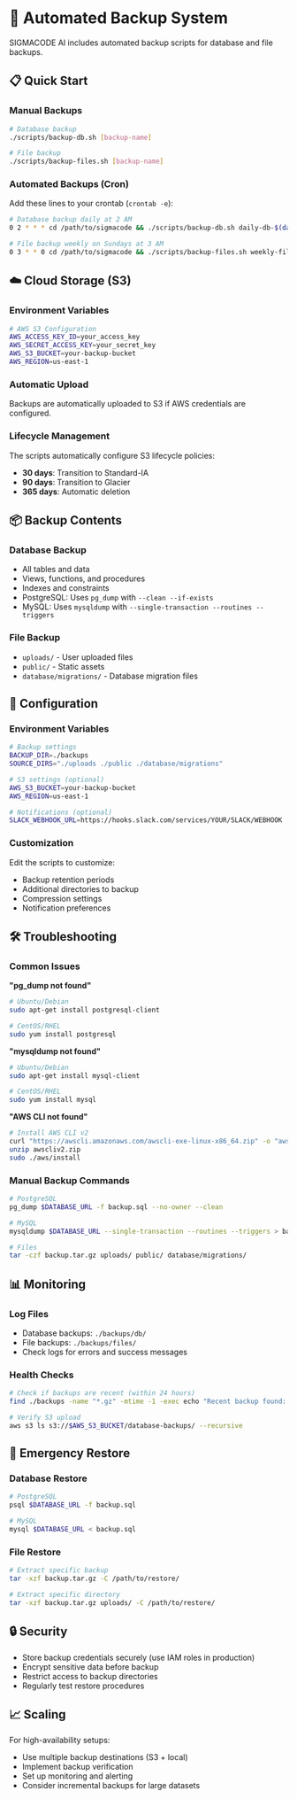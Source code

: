 # 🔄 Automated Backup System

SIGMACODE AI includes automated backup scripts for database and file backups.

## 📋 Quick Start

### Manual Backups

```bash
# Database backup
./scripts/backup-db.sh [backup-name]

# File backup
./scripts/backup-files.sh [backup-name]
```

### Automated Backups (Cron)

Add these lines to your crontab (`crontab -e`):

```bash
# Database backup daily at 2 AM
0 2 * * * cd /path/to/sigmacode && ./scripts/backup-db.sh daily-db-$(date +\%Y\%m\%d)

# File backup weekly on Sundays at 3 AM
0 3 * * 0 cd /path/to/sigmacode && ./scripts/backup-files.sh weekly-files-$(date +\%Y\%m\%d)
```

## ☁️ Cloud Storage (S3)

### Environment Variables

```bash
# AWS S3 Configuration
AWS_ACCESS_KEY_ID=your_access_key
AWS_SECRET_ACCESS_KEY=your_secret_key
AWS_S3_BUCKET=your-backup-bucket
AWS_REGION=us-east-1
```

### Automatic Upload

Backups are automatically uploaded to S3 if AWS credentials are configured.

### Lifecycle Management

The scripts automatically configure S3 lifecycle policies:
- **30 days**: Transition to Standard-IA
- **90 days**: Transition to Glacier
- **365 days**: Automatic deletion

## 📦 Backup Contents

### Database Backup
- All tables and data
- Views, functions, and procedures
- Indexes and constraints
- PostgreSQL: Uses `pg_dump` with `--clean --if-exists`
- MySQL: Uses `mysqldump` with `--single-transaction --routines --triggers`

### File Backup
- `uploads/` - User uploaded files
- `public/` - Static assets
- `database/migrations/` - Database migration files

## 🔧 Configuration

### Environment Variables

```bash
# Backup settings
BACKUP_DIR=./backups
SOURCE_DIRS="./uploads ./public ./database/migrations"

# S3 settings (optional)
AWS_S3_BUCKET=your-backup-bucket
AWS_REGION=us-east-1

# Notifications (optional)
SLACK_WEBHOOK_URL=https://hooks.slack.com/services/YOUR/SLACK/WEBHOOK
```

### Customization

Edit the scripts to customize:
- Backup retention periods
- Additional directories to backup
- Compression settings
- Notification preferences

## 🛠️ Troubleshooting

### Common Issues

**"pg_dump not found"**
```bash
# Ubuntu/Debian
sudo apt-get install postgresql-client

# CentOS/RHEL
sudo yum install postgresql
```

**"mysqldump not found"**
```bash
# Ubuntu/Debian
sudo apt-get install mysql-client

# CentOS/RHEL
sudo yum install mysql
```

**"AWS CLI not found"**
```bash
# Install AWS CLI v2
curl "https://awscli.amazonaws.com/awscli-exe-linux-x86_64.zip" -o "awscliv2.zip"
unzip awscliv2.zip
sudo ./aws/install
```

### Manual Backup Commands

```bash
# PostgreSQL
pg_dump $DATABASE_URL -f backup.sql --no-owner --clean

# MySQL
mysqldump $DATABASE_URL --single-transaction --routines --triggers > backup.sql

# Files
tar -czf backup.tar.gz uploads/ public/ database/migrations/
```

## 📊 Monitoring

### Log Files
- Database backups: `./backups/db/`
- File backups: `./backups/files/`
- Check logs for errors and success messages

### Health Checks
```bash
# Check if backups are recent (within 24 hours)
find ./backups -name "*.gz" -mtime -1 -exec echo "Recent backup found: {}" \;

# Verify S3 upload
aws s3 ls s3://$AWS_S3_BUCKET/database-backups/ --recursive
```

## 🚨 Emergency Restore

### Database Restore
```bash
# PostgreSQL
psql $DATABASE_URL -f backup.sql

# MySQL
mysql $DATABASE_URL < backup.sql
```

### File Restore
```bash
# Extract specific backup
tar -xzf backup.tar.gz -C /path/to/restore/

# Extract specific directory
tar -xzf backup.tar.gz uploads/ -C /path/to/restore/
```

## 🔒 Security

- Store backup credentials securely (use IAM roles in production)
- Encrypt sensitive data before backup
- Restrict access to backup directories
- Regularly test restore procedures

## 📈 Scaling

For high-availability setups:
- Use multiple backup destinations (S3 + local)
- Implement backup verification
- Set up monitoring and alerting
- Consider incremental backups for large datasets
